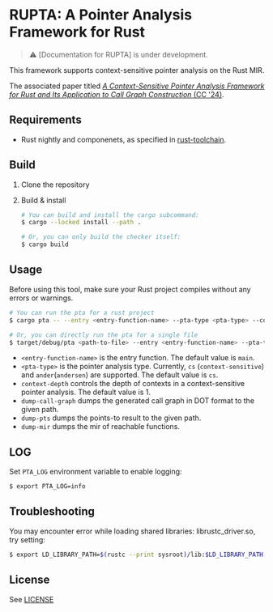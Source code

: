 # RUPTA: A Pointer Analysis Framework for Rust

> :warning: [Documentation for RUPTA] is under development.

This framework supports context-sensitive pointer analysis on the Rust MIR. 

The associated paper titled [*A Context-Sensitive Pointer Analysis Framework for Rust and Its Application to Call Graph Construction* (CC '24)](https://dl.acm.org/doi/10.1145/3640537.3641574).

## Requirements

* Rust nightly and componenets, as specified in [rust-toolchain](rust-toolchain.toml).

## Build

1. Clone the repository

2. Build & install

    ```sh
    # You can build and install the cargo subcommand:
    $ cargo --locked install --path .

    # Or, you can only build the checker itself:
    $ cargo build
    ```


## Usage

Before using this tool, make sure your Rust project compiles without any errors or warnings.

```sh
# You can run the pta for a rust project
$ cargo pta -- --entry <entry-function-name> --pta-type <pta-type> --context-depth <N> --dump-call-graph <call-graph-path> --dump-pts <pts-path>

# Or, you can directly run the pta for a single file
$ target/debug/pta <path-to-file> --entry <entry-function-name> --pta-type <pta-type> --context-depth <N> --dump-call-graph <call-graph-path> --dump-pts <pts-path>
```

* `<entry-function-name>` is the entry function. The default value is `main`.
* `<pta-type>` is the pointer analysis type. Currently, `cs` (`context-sensitive`) and `ander`(`andersen`) are supported. The default value is `cs`.
* `context-depth` controls the depth of contexts in a context-sensitive pointer analysis. The default value is 1.
* `dump-call-graph` dumps the generated call graph in DOT format to the given path. 
* `dump-pts` dumps the points-to result to the given path.
* `dump-mir` dumps the mir of reachable functions.


## LOG

Set `PTA_LOG` environment variable to enable logging:

```sh
$ export PTA_LOG=info
```

## Troubleshooting

You may encounter error while loading shared libraries: librustc_driver.so, try setting:

```sh
$ export LD_LIBRARY_PATH=$(rustc --print sysroot)/lib:$LD_LIBRARY_PATH
```


## License

See [LICENSE](LICENSE)